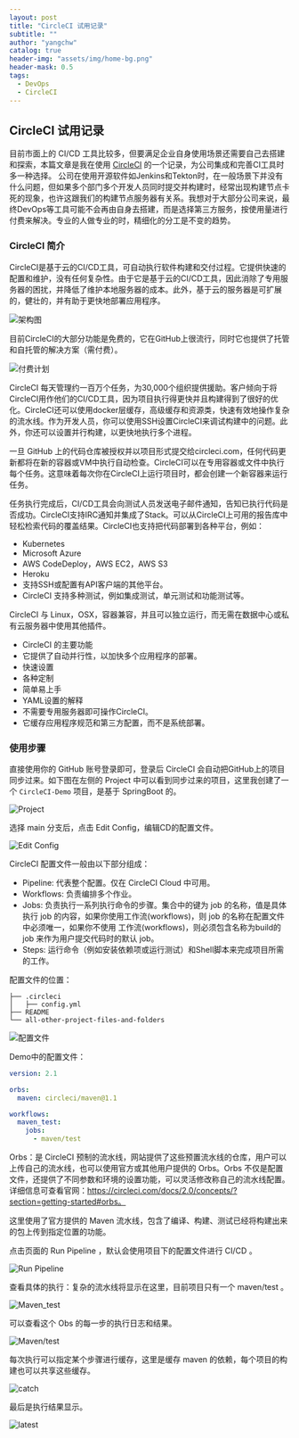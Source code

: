 ```yaml
---
layout: post
title: "CircleCI 试用记录"
subtitle: ""
author: "yangchw"
catalog: true
header-img: "assets/img/home-bg.png"
header-mask: 0.5
tags:
  - DevOps
  - CircleCI
---
```


## CircleCI 试用记录

目前市面上的 CI/CD 工具比较多，但要满足企业自身使用场景还需要自己去搭建和探索，本篇文章是我在使用 [CircleCI](https://circleci.com/) 的一个记录，为公司集成和完善CI工具时多一种选择。
公司在使用开源软件如Jenkins和Tekton时，在一般场景下并没有什么问题，但如果多个部门多个开发人员同时提交并构建时，经常出现构建节点卡死的现象，也许这跟我们的构建节点服务器有关系。我想对于大部分公司来说，最终DevOps等工具可能不会再由自身去搭建，而是选择第三方服务，按使用量进行付费来解决。专业的人做专业的时，精细化的分工是不变的趋势。

### CircleCI 简介

CircleCI是基于云的CI/CD工具，可自动执行软件构建和交付过程。它提供快速的配置和维护，没有任何复杂性。由于它是基于云的CI/CD工具，因此消除了专用服务器的困扰，并降低了维护本地服务器的成本。此外，基于云的服务器是可扩展的，健壮的，并有助于更快地部署应用程序。

![架构图](/assets/2021-05-16/arch.png)

目前CircleCI的大部分功能是免费的，它在GitHub上很流行，同时它也提供了托管和自托管的解决方案（需付费）。

![付费计划](/assets/2021-05-16/20210516163703.jpg)

CircleCI 每天管理约一百万个任务，为30,000个组织提供援助。客户倾向于将CircleCI用作他们的CI/CD工具，因为项目执行得更快并且构建得到了很好的优化。CircleCI还可以使用docker层缓存，高级缓存和资源类，快速有效地操作复杂的流水线。作为开发人员，你可以使用SSH设置CircleCI来调试构建中的问题。此外，你还可以设置并行构建，以更快地执行多个进程。

一旦 GitHub 上的代码仓库被授权并以项目形式提交给circleci.com，任何代码更新都将在新的容器或VM中执行自动检查。CircleCI可以在专用容器或文件中执行每个任务。这意味着每次你在CircleCI上运行项目时，都会创建一个新容器来运行任务。

任务执行完成后，CI/CD工具会向测试人员发送电子邮件通知，告知已执行代码是否成功。CircleCI支持IRC通知并集成了Stack。可以从CircleCI上可用的报告库中轻松检索代码的覆盖结果。CircleCI也支持把代码部署到各种平台，例如：

 - Kubernetes
 - Microsoft Azure
 - AWS CodeDeploy，AWS EC2，AWS S3
 - Heroku
 - 支持SSH或配置有API客户端的其他平台。
 - CircleCI 支持多种测试，例如集成测试，单元测试和功能测试等。

CircleCI  与 Linux，OSX，容器兼容，并且可以独立运行，而无需在数据中心或私有云服务器中使用其他插件。

 - CircleCI 的主要功能
 - 它提供了自动并行性，以加快多个应用程序的部署。
 - 快速设置
 - 各种定制
 - 简单易上手
 - YAML设置的解释
 - 不需要专用服务器即可操作CircleCI。
 - 它缓存应用程序规范和第三方配置，而不是系统部署。

### 使用步骤

直接使用你的 GitHub 账号登录即可，登录后 CircleCI 会自动把GitHub上的项目同步过来。如下图在左侧的 Project 中可以看到同步过来的项目，这里我创建了一个 `CircleCI-Demo` 项目，是基于 SpringBoot 的。

![Project](/assets/2021-05-16/20210516164454.jpg)

选择 main 分支后，点击 Edit Config，编辑CD的配置文件。

![Edit Config](/assets/2021-05-16/20210516164708.jpg)

CircleCI 配置文件一般由以下部分组成：
 
 - Pipeline: 代表整个配置。仅在 CircleCI Cloud 中可用。
 - Workflows: 负责编排多个作业。
 - Jobs: 负责执行一系列执行命令的步骤。集合中的键为 job 的名称，值是具体执行 job 的内容，如果你使用工作流(workflows)，则 job 的名称在配置文件中必须唯一，如果你不使用 工作流(workflows)，则必须包含名称为build的 job 来作为用户提交代码时的默认 job。
 - Steps: 运行命令（例如安装依赖项或运行测试）和Shell脚本来完成项目所需的工作。

配置文件的位置：

```
├── .circleci
│   ├── config.yml
├── README
└── all-other-project-files-and-folders
```

![配置文件](/assets/2021-05-16/config-emements.png)

Demo中的配置文件：

```yml
version: 2.1

orbs:
  maven: circleci/maven@1.1

workflows:
  maven_test:
    jobs:
      - maven/test

```

Orbs：是 CircleCI 预制的流水线，网站提供了这些预置流水线的仓库，用户可以上传自己的流水线，也可以使用官方或其他用户提供的 Orbs。Orbs 不仅是配置文件，还提供了不同参数和环境的设置功能，可以灵活修改称自己的流水线配置。详细信息可查看官网：https://circleci.com/docs/2.0/concepts/?section=getting-started#orbs。

这里使用了官方提供的 Maven 流水线，包含了编译、构建、测试已经将构建出来的包上传到指定位置的功能。

点击页面的 Run Pipeline ，默认会使用项目下的配置文件进行 CI/CD 。

![Run Pipeline](/assets/2021-05-16/20210516175510.jpg)

查看具体的执行：复杂的流水线将显示在这里，目前项目只有一个 maven/test 。

![Maven_test](/assets/2021-05-16/20210516175510.jpg)

可以查看这个 Obs 的每一步的执行日志和结果。

![Maven/test](/assets/2021-05-16/20210516175557.jpg)

每次执行可以指定某个步骤进行缓存，这里是缓存 maven 的依赖，每个项目的构建也可以共享这些缓存。

![catch](/assets/2021-05-16/20210516175658.jpg)

最后是执行结果显示。

![latest](/assets/2021-05-16/20210516181021.jpg)

